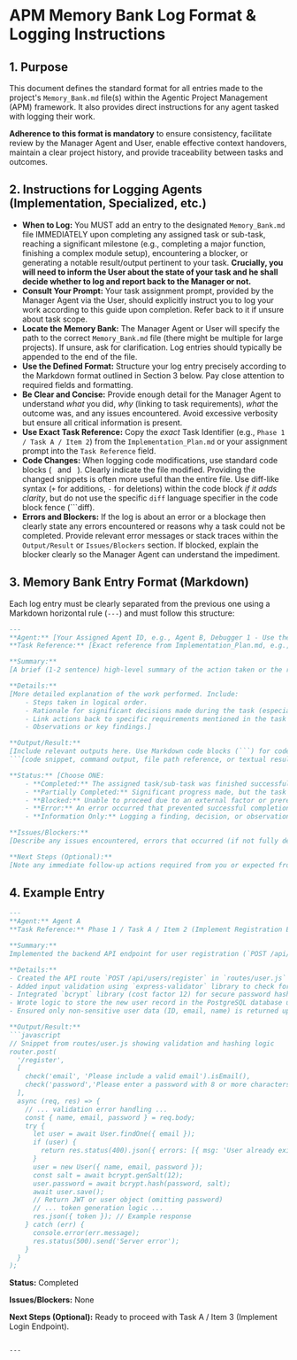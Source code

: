 # APM Memory Bank Log Format & Logging Instructions

## 1. Purpose

This document defines the standard format for all entries made to the project's `Memory_Bank.md` file(s) within the Agentic Project Management (APM) framework. It also provides direct instructions for any agent tasked with logging their work.

**Adherence to this format is mandatory** to ensure consistency, facilitate review by the Manager Agent and User, enable effective context handovers, maintain a clear project history, and provide traceability between tasks and outcomes.

## 2. Instructions for Logging Agents (Implementation, Specialized, etc.)

*   **When to Log:** You MUST add an entry to the designated `Memory_Bank.md` file IMMEDIATELY upon completing any assigned task or sub-task, reaching a significant milestone (e.g., completing a major function, finishing a complex module setup), encountering a blocker, or generating a notable result/output pertinent to your task. **Crucially, you will need to inform the User about the state of your task and he shall decide whether to log and report back to the Manager or not.**
*   **Consult Your Prompt:** Your task assignment prompt, provided by the Manager Agent via the User, should explicitly instruct you to log your work according to this guide upon completion. Refer back to it if unsure about task scope.
*   **Locate the Memory Bank:** The Manager Agent or User will specify the path to the correct `Memory_Bank.md` file (there might be multiple for large projects). If unsure, ask for clarification. Log entries should typically be appended to the end of the file.
*   **Use the Defined Format:** Structure your log entry precisely according to the Markdown format outlined in Section 3 below. Pay close attention to required fields and formatting.
*   **Be Clear and Concise:** Provide enough detail for the Manager Agent to understand *what* you did, *why* (linking to task requirements), *what* the outcome was, and any issues encountered. Avoid excessive verbosity but ensure all critical information is present.
*   **Use Exact Task Reference:** Copy the *exact* Task Identifier (e.g., `Phase 1 / Task A / Item 2`) from the `Implementation_Plan.md` or your assignment prompt into the `Task Reference` field.
*   **Code Changes:** When logging code modifications, use standard code blocks (` ` and ``` ```). Clearly indicate the file modified. Providing the changed snippets is often more useful than the entire file. Use diff-like syntax (`+` for additions, `-` for deletions) within the code block *if it adds clarity*, but do not use the specific `diff` language specifier in the code block fence (```diff).
*   **Errors and Blockers:** If the log is about an error or a blockage then clearly state any errors encountered or reasons why a task could not be completed. Provide relevant error messages or stack traces within the `Output/Result` or `Issues/Blockers` section. If blocked, explain the blocker clearly so the Manager Agent can understand the impediment.

## 3. Memory Bank Entry Format (Markdown)

Each log entry must be clearly separated from the previous one using a Markdown horizontal rule (`---`) and must follow this structure:

```markdown
---
**Agent:** [Your Assigned Agent ID, e.g., Agent B, Debugger 1 - Use the identifier assigned by the Manager Agent]
**Task Reference:** [Exact reference from Implementation_Plan.md, e.g., Task B, Sub-task 2 OR Phase 1 / Task C / Item 3]

**Summary:**
[A brief (1-2 sentence) high-level summary of the action taken or the result logged. What was the main point?]

**Details:**
[More detailed explanation of the work performed. Include:
    - Steps taken in logical order.
    - Rationale for significant decisions made during the task (especially if deviating or making choices).
    - Link actions back to specific requirements mentioned in the task description if applicable.
    - Observations or key findings.]

**Output/Result:**
[Include relevant outputs here. Use Markdown code blocks (```) for code snippets, terminal logs, or command outputs. Indicate file paths for created/modified files. For code changes, show the relevant snippet. Textual results or summaries can be placed directly. If output is large, consider saving to a separate file and referencing the path here.]
```[code snippet, command output, file path reference, or textual result]```

**Status:** [Choose ONE:
    - **Completed:** The assigned task/sub-task was finished successfully according to requirements.
    - **Partially Completed:** Significant progress made, but the task is not fully finished. Explain what remains in Details or Next Steps.
    - **Blocked:** Unable to proceed due to an external factor or prerequisite not being met. Explain in Issues/Blockers.
    - **Error:** An error occurred that prevented successful completion. Explain in Issues/Blockers and provide error details in Output/Result.
    - **Information Only:** Logging a finding, decision, or observation not tied to direct task completion.]

**Issues/Blockers:**
[Describe any issues encountered, errors that occurred (if not fully detailed in Output), or reasons for being blocked. Be specific and provide actionable information if possible. State "None" if no issues.]

**Next Steps (Optional):**
[Note any immediate follow-up actions required from you or expected from others, or the next logical task if partially completed. Useful for guiding the Manager Agent. Otherwise, state "None" or omit.]

```

## 4. Example Entry

```markdown
---
**Agent:** Agent A
**Task Reference:** Phase 1 / Task A / Item 2 (Implement Registration Endpoint)

**Summary:**
Implemented the backend API endpoint for user registration (`POST /api/users/register`), including input validation and password hashing.

**Details:**
- Created the API route `POST /api/users/register` in `routes/user.js` as specified.
- Added input validation using `express-validator` library to check for valid email format and minimum password length (8 characters), matching requirements.
- Integrated `bcrypt` library (cost factor 12) for secure password hashing before storage, as per security best practices.
- Wrote logic to store the new user record in the PostgreSQL database using the configured ORM (`User` model).
- Ensured only non-sensitive user data (ID, email, name) is returned upon successful registration to prevent data leakage. Tested endpoint locally with sample valid and invalid data.

**Output/Result:**
```javascript
// Snippet from routes/user.js showing validation and hashing logic
router.post(
  '/register',
  [
    check('email', 'Please include a valid email').isEmail(),
    check('password','Please enter a password with 8 or more characters').isLength({ min: 8 })
  ],
  async (req, res) => {
    // ... validation error handling ...
    const { name, email, password } = req.body;
    try {
      let user = await User.findOne({ email });
      if (user) {
        return res.status(400).json({ errors: [{ msg: 'User already exists' }] });
      }
      user = new User({ name, email, password });
      const salt = await bcrypt.genSalt(12);
      user.password = await bcrypt.hash(password, salt);
      await user.save();
      // Return JWT or user object (omitting password)
      // ... token generation logic ...
      res.json({ token }); // Example response
    } catch (err) {
      console.error(err.message);
      res.status(500).send('Server error');
    }
  }
);
```

**Status:** Completed

**Issues/Blockers:**
None

**Next Steps (Optional):**
Ready to proceed with Task A / Item 3 (Implement Login Endpoint).
```

---